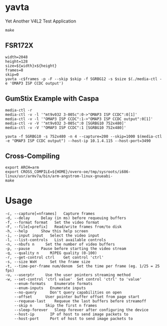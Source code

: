 yavta
====

Yet Another V4L2 Test Application

    make

FSR172X
----

    width=2048
    height=128
    size=${width}x${height}
    frames=8
    skip=0
    yavta -c$frames -p -F --skip $skip -f SGRBG12 -s $size $(./media-ctl -e 'OMAP3 ISP CCDC output')


GumStix Example with Caspa
--------------------------
    
    media-ctl -r
    media-ctl -v -l '"mt9v032 3-005c":0->"OMAP3 ISP CCDC":0[1]'
    media-ctl -v -l '"OMAP3 ISP CCDC":1->"OMAP3 ISP CCDC output":0[1]'
    media-ctl -v -V '"mt9v032 3-005c":0 [SGRBG10 752x480]'
    media-ctl -v -V '"OMAP3 ISP CCDC":1 [SGRBG10 752x480]'

    yavta -f SGRBG10 -s 752x480 -n 4 --capture=200 --skip=1000 $(media-ctl -e "OMAP3 ISP CCDC output") --host-ip 10.1.4.115 --host-port=3490






Cross-Compiling
----

    export ARCH=arm
    export CROSS_COMPILE=${HOME}/overo-oe/tmp/sysroots/i686-linux/usr/armv7a/bin/arm-angstrom-linux-gnueabi-
    make

Usage
====

    -c, --capture[=nframes]   Capture frames
    -d, --delay     Delay (in ms) before requeuing buffers
    -f, --format format   Set the video format
    -F, --file[=prefix]   Read/write frames from/to disk
    -h, --help      Show this help screen
    -i, --input input   Select the video input
    -l, --list-controls   List available controls
    -n, --nbufs n     Set the number of video buffers
    -p, --pause     Pause before starting the video stream
    -q, --quality n     MJPEG quality (0-100)
    -r, --get-control ctrl    Get control 'ctrl'
    -s, --size WxH      Set the frame size
    -t, --time-per-frame num/denom  Set the time per frame (eg. 1/25 = 25 fps)
    -u, --userptr     Use the user pointers streaming method
    -w, --set-control 'ctrl value'  Set control 'ctrl' to 'value'
        --enum-formats    Enumerate formats
        --enum-inputs   Enumerate inputs
        --no-query      Don't query capabilities on open
        --offset      User pointer buffer offset from page start
        --requeue-last    Requeue the last buffers before streamoff
        --skip n      Skip the first n frames
        --sleep-forever   Sleep forever after configuring the device
        --host-ip       IP of host to send image packets to
        --host-port     Port of host to send image packets to

